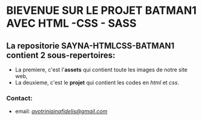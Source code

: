 # BIEVENUE SUR LE PROJET BATMAN1 AVEC HTML -CSS - SASS

## La repositorie **SAYNA-HTMLCSS-BATMAN1** contient 2 sous-repertoires:
+ La premiere, c'est l'**assets** qui contient toute les images de notre site web,
+ La deuxieme, c'est le **projet** qui contient les codes en *html* et *css*.

### Contact: 
+ email: *avotriniainafidelis@gmail.com*
